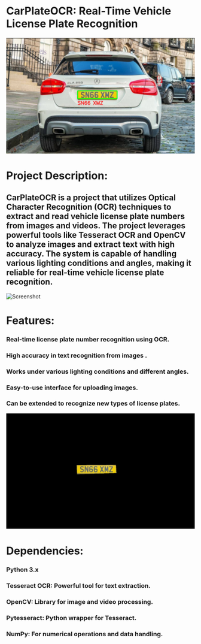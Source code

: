 # CarPlateOCR: Real-Time Vehicle License Plate Recognition

![Description for Screenshot 2](./Screenshot%202024-11-29%20185858.png)

# Project Description:
## CarPlateOCR is a project that utilizes Optical Character Recognition (OCR) techniques to extract and read vehicle license plate numbers from images and videos. The project leverages powerful tools like Tesseract OCR and OpenCV to analyze images and extract text with high accuracy. The system is capable of handling various lighting conditions and angles, making it reliable for real-time vehicle license plate recognition.

![Screenshot](https://github.com/username/repository/raw/main/images/Screenshot%202024-11-29%20194601.png)

# Features:
### Real-time license plate number recognition using OCR.
### High accuracy in text recognition from images .
### Works under various lighting conditions and different angles.
### Easy-to-use interface for uploading images.
### Can be extended to recognize new types of license plates.

![Description of Image](./Screenshot%202024-11-29%20185823.png)

# Dependencies:
### Python 3.x
### Tesseract OCR: Powerful tool for text extraction.
### OpenCV: Library for image and video processing.
### Pytesseract: Python wrapper for Tesseract.
### NumPy: For numerical operations and data handling.
